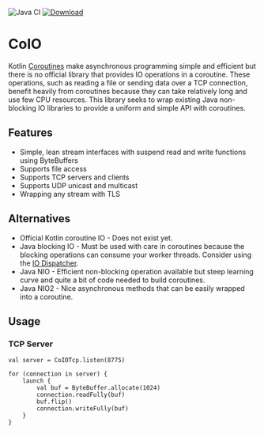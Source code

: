 ![Java CI](https://github.com/blachris/coio/workflows/Java%20CI/badge.svg)
 [ ![Download](https://api.bintray.com/packages/blachris/jvm/coio/images/download.svg) ](https://bintray.com/blachris/jvm/coio/_latestVersion)

# CoIO

Kotlin [Coroutines](https://kotlinlang.org/docs/reference/coroutines-overview.html) make asynchronous programming simple and efficient
but there is no official library that provides IO operations in a coroutine.
These operations, such as reading a file or sending data over a TCP connection, benefit heavily from coroutines because they can take relatively long
and use few CPU resources.
This library seeks to wrap existing Java non-blocking IO libraries to provide a uniform and simple API with coroutines.

## Features

* Simple, lean stream interfaces with suspend read and write functions using ByteBuffers
* Supports file access
* Supports TCP servers and clients
* Supports UDP unicast and multicast
* Wrapping any stream with TLS

## Alternatives

* Official Kotlin coroutine IO - Does not exist yet.
* Java blocking IO - Must be used with care in coroutines because the blocking operations can consume your worker threads.
Consider using the [IO Dispatcher](https://kotlin.github.io/kotlinx.coroutines/kotlinx-coroutines-core/kotlinx.coroutines/-dispatchers/-i-o.html).
* Java NIO - Efficient non-blocking operation available but steep learning curve and quite a bit of code needed to build coroutines.
* Java NIO2 - Nice asynchronous methods that can be easily wrapped into a coroutine. 

## Usage

### TCP Server

~~~
val server = CoIOTcp.listen(8775)

for (connection in server) {
    launch {
        val buf = ByteBuffer.allocate(1024)
        connection.readFully(buf)
        buf.flip()
        connection.writeFully(buf)
    }
}
~~~
